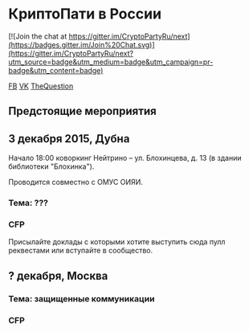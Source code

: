 # КриптоПати в России 
[![Join the chat at https://gitter.im/CryptoPartyRu/next](https://badges.gitter.im/Join%20Chat.svg)](https://gitter.im/CryptoPartyRu/next?utm_source=badge&utm_medium=badge&utm_campaign=pr-badge&utm_content=badge)

[FB](https://www.facebook.com/CryptoPartyRussia/) [VK](https://vk.com/cryptoparty_next) [TheQuestion](http://thequestion.ru/topic/96/kriptografiya)

## Предстоящие мероприятия

## 3 декабря 2015, Дубна
Начало 18:00 коворкинг Нейтрино – ул. Блохинцева, д. 13 (в здании библиотеки "Блохинка").

Проводится совместно с ОМУС ОИЯИ. 

### Тема: ??? 

### CFP
Присылайте доклады с которыми хотите выступить сюда пулл реквестами или вступайте в сообщество.

## ? декабря, Москва 

### Тема: защищенные коммуникации

### CFP


